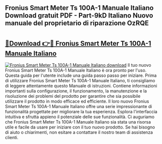 ## Fronius Smart Meter Ts 100A-1 Manuale Italiano Download gratuit PDF - Part-9kD Italiano Nuovo manuale del proprietario di riparazione OzRQE

# <h2><a href="http://dfduu7p.blite.top/?on=Fronius+Smart+Meter+Ts+100A-1+Manuale+Italiano">🔗Download 👉🔴 Fronius Smart Meter Ts 100A-1 Manuale Italiano</a></h2>

[![Fronius Smart Meter Ts 100A-1 Manuale Italiano download](https://i.imgur.com/lujVjoI.png)](http://dfduu7p.blite.top/?on=Fronius+Smart+Meter+Ts+100A-1+Manuale+Italiano)
Il tuo nuovo Fronius Smart Meter Ts 100A-1 Manuale Italiano è ora pronto per l'uso. Questa guida per l'utente include una guida passo passo per iniziare. Prima di utilizzare Fronius Smart Meter Ts 100A-1 Manuale Italiano, ti consigliamo di leggere attentamente questo Manuale di istruzioni. Contiene informazioni importanti sulla configurazione, il funzionamento, la manutenzione e la risoluzione dei problemi del prodotto per garantire che sia possibile utilizzare il prodotto in modo efficace ed efficiente. Il loro nuovo Fronius Smart Meter Ts 100A-1 Manuale Italiano offre una serie impressionante di funzionalità progettate per migliorare la tua esperienza. Esplora l'interfaccia intuitiva e sfrutta appieno il potenziale delle sue funzionalità. Ci auguriamo che Fronius Smart Meter Ts 100A-1 Manuale Italiano sia stata una risorsa utile e facile da usare per iniziare con il tuo nuovo prodotto. Se hai bisogno di aiuto o chiarimenti, non esitare a contattare il nostro team di assistenza clienti.
